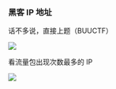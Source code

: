### 黑客 IP 地址

话不多说，直接上题（BUUCTF）

![](https://pic1.imgdb.cn/item/679613cdd0e0a243d4f81529.jpg)

看流量包出现次数最多的 IP

![](https://pic1.imgdb.cn/item/679613dfd0e0a243d4f8152b.jpg)